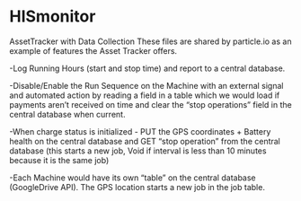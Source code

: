 # HISmonitor
AssetTracker with Data Collection
These files are shared by particle.io as an example of features the Asset Tracker offers.

-Log Running Hours (start and stop time) and report to a central database.

-Disable/Enable the Run Sequence on the Machine with an external signal and automated action by reading a field in a table which we would load if payments aren’t received on time and clear the “stop operations” field in the central database when current.

-When charge status is initialized - PUT the GPS coordinates + Battery health on the central database and GET “stop operation”  from the central database (this starts a new job, Void if interval is less than 10 minutes because it is the same job)

-Each Machine would have its own “table” on the central database (GoogleDrive API).  The GPS location starts a new job in the job table.
